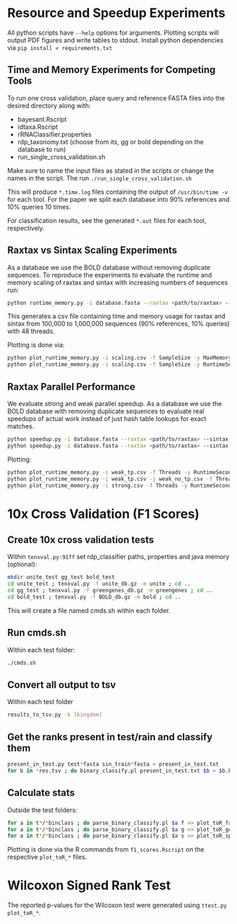# Resource and Speedup Experiments

All python scripts have `--help` options for arguments.
Plotting scripts will output PDF figures and write tables to stdout.
Install python dependencies via `pip install < requirements.txt`

## Time and Memory Experiments for Competing Tools

To run one cross validation, place query and reference FASTA files into the desired directory along with:

- bayesant.Rscript
- idtaxa.Rscript
- rRNAClassifier.properties
- rdp_taxonomy.txt (choose from its, gg or bold depending on the database to run)
- run_single_cross_validation.sh

Make sure to name the input files as stated in the scripts or change the names in the script.
The run `./run_single_cross_validation.sh`

This will produce `*.time.log` files containing the output of `/usr/bin/time -v` for each tool.
For the paper we split each database into 90% references and 10% queries 10 times.

For classification results, see the generated `*.out` files for each tool, respectively.

## Raxtax vs Sintax Scaling Experiments

As a database we use the BOLD database without removing duplicate sequences.
To reproduce the experiments to evaluate the runtime and memory scaling of raxtax and sintax with increasing numbers of sequences run:

```sh
python runtime_memory.py -i database.fasta --raxtax <path/to/raxtax> --sintax <path/to/vsearch> -s 100000 200000 300000 400000 500000 600000 700000 800000 900000 1000000 -r 3 -o <path/to/outputdir>
```

This generates a csv file containing time and memory usage for raxtax and sintax from 100,000 to 1,000,000 sequences (90% references, 10% queries) with 48 threads.

Plotting is done via:

```sh
python plot_runtime_memory.py -i scaling.csv -f SampleSize -y MaxMemoryBytes -o memory.pdf # Memory
python plot_runtime_memory.py -i scaling.csv -f SampleSize -y RuntimeSeconds -o runtime.pdf # Time
```

## Raxtax Parallel Performance

We evaluate strong and weak parallel speedup.
As a database we use the BOLD database with removing duplicate sequences to evaluate real speedups of actual work instead of just hash table lookups for exact matches.

```sh
python speedup.py -i database.fasta --raxtax <path/to/raxtax> --sintax <path/to/vsearch> -f true -w true -t 1 2 4 8 16 24 32 48 -s 250000 -r 5 -o <path/to/outputdir> # weak
python speedup.py -i database.fasta --raxtax <path/to/raxtax> --sintax <path/to/vsearch> -t 1 2 4 8 16 24 32 48 -s 500000 -r 5 -o <path/to/outputdir> # strong
```

Plotting:

```sh
python plot_runtime_memory.py -i weak_tp.csv -f Threads -y RuntimeSeconds -o speedup_weak.pdf # Weak
python plot_runtime_memory.py -i weak_tp.csv -j weak_no_tp.csv -f Threads -y RuntimeSeconds -o speedup_weak.pdf # Weak, compare 2 runs
python plot_runtime_memory.py -i strong.csv -f Threads -y RuntimeSeconds -w -o efficiency_strong.pdf # Strong
```

# 10x Cross Validation (F1 Scores)

## Create 10x cross validation tests
Within `tenxval.py:91ff` set rdp_classifier paths, properties and java memory (optional):
```sh
mkdir unite_test gg_test bold_test
cd unite_test ; tenxval.py -f unite_db.gz -m unite ; cd ..
cd gg_test ; tenxval.py -f greengenes_db.gz -m greengenes ; cd ..
cd bold_test ; tenxval.py -f BOLD_db.gz -m bold ; cd ..
```
This will create a file named cmds.sh within each folder.

## Run cmds.sh

Within each test folder:
```sh
./cmds.sh
```

## Convert all output to tsv

Within each test folder
```sh
results_to_tsv.py -k [kingdom]
```

## Get the ranks present in test/rain and classify them

```sh
present_in_test.py test*fasta sin_train*fasta > present_in_test.txt
for b in *res.tsv ; do binary_classify.pl present_in_test.txt $b > $b.binclass ; done
```

## Calculate stats
Outside the test folders:
```sh
for a in t*/*binclass ; do parse_binary_classify.pl $a f >> plot_toR_family; done
for a in t*/*binclass ; do parse_binary_classify.pl $a g >> plot_toR_genus; done
for a in t*/*binclass ; do parse_binary_classify.pl $a s >> plot_toR_species; done
```
Plotting is done via the R commands from `f1_scores.Rscript` on the respective `plot_toR_*` files.

# Wilcoxon Signed Rank Test

The reported p-values for the Wilcoxon test were generated using `ttest.py plot_toR_*`.
